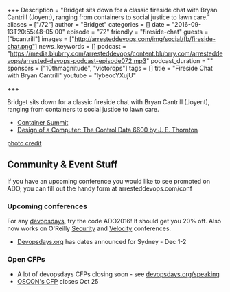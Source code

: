 +++
Description = "Bridget sits down for a classic fireside chat with Bryan Cantrill (Joyent), ranging from containers to social justice to lawn care."
aliases = ["/72"]
author = "Bridget"
categories = []
date = "2016-09-13T20:55:48-05:00"
episode = "72"
friendly = "fireside-chat"
guests = ["bcantrill"]
images = ["http://arresteddevops.com/img/social/fb/fireside-chat.png"]
news_keywords = []
podcast = "https://media.blubrry.com/arresteddevops/content.blubrry.com/arresteddevops/arrested-devops-podcast-episode072.mp3"
podcast_duration = ""
sponsors = ["10thmagnitude", "victorops"]
tags = []
title = "Fireside Chat with Bryan Cantrill"
youtube = "lybeocYXujU"

+++

Bridget sits down for a classic fireside chat with Bryan Cantrill (Joyent), ranging from containers to social justice to lawn care.

* [Container Summit](http://containersummit.io/)
* [Design of a Computer: The Control Data 6600 by J. E. Thornton](http://ygdes.com/CDC/DesignOfAComputer_CDC6600.pdf)

[photo credit](https://www.flickr.com/photos/wasabicube/2270557648/)


## Community & Event Stuff
If you have an upcoming conference you would like to see promoted on ADO, you can fill out the handy form at arresteddevops.com/conf

### Upcoming conferences

For any [devopsdays](http://devopsdays.org), try the code ADO2016! It should get you 20% off.
Also now works on O'Reilly [Security](http://conferences.oreilly.com/security) and [Velocity](http://conferences.oreilly.com/velocity) conferences.

* [Devopsdays.org](https://devopsdays.org) has dates announced for Sydney - Dec 1-2

### Open CFPs

* A lot of devopsdays CFPs closing soon - see [devopsdays.org/speaking](https://devopsdays.org/speaking)
* [OSCON's CFP](http://conferences.oreilly.com/oscon/oscon-tx/public/cfp/502) closes Oct 25

